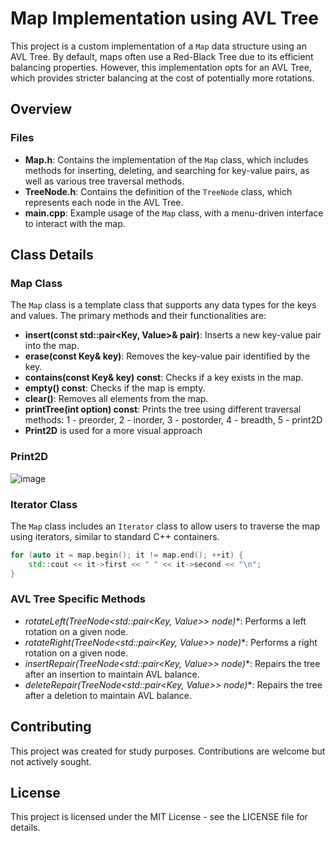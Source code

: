# Map Implementation using AVL Tree

This project is a custom implementation of a `Map` data structure using an AVL Tree. By default, maps often use a Red-Black Tree due to its efficient balancing properties. However, this implementation opts for an AVL Tree, which provides stricter balancing at the cost of potentially more rotations.

## Overview

### Files
- **Map.h**: Contains the implementation of the `Map` class, which includes methods for inserting, deleting, and searching for key-value pairs, as well as various tree traversal methods.
- **TreeNode.h**: Contains the definition of the `TreeNode` class, which represents each node in the AVL Tree.
- **main.cpp**: Example usage of the `Map` class, with a menu-driven interface to interact with the map.

## Class Details

### Map Class
The `Map` class is a template class that supports any data types for the keys and values. The primary methods and their functionalities are:

- **insert(const std::pair<Key, Value>& pair)**: Inserts a new key-value pair into the map.
- **erase(const Key& key)**: Removes the key-value pair identified by the key.
- **contains(const Key& key) const**: Checks if a key exists in the map.
- **empty() const**: Checks if the map is empty.
- **clear()**: Removes all elements from the map.
- **printTree(int option) const**: Prints the tree using different traversal methods: 1 - preorder, 2 - inorder, 3 - postorder, 4 - breadth, 5 - print2D
- **Print2D** is used for a more visual approach

### Print2D
![image](https://github.com/AntoEnterpriseAJ/Map-implementation-AVLTree/assets/152036671/52c334f9-68e4-4706-be1e-aabfba5f850f)

### Iterator Class
The `Map` class includes an `Iterator` class to allow users to traverse the map using iterators, similar to standard C++ containers.
```cpp
for (auto it = map.begin(); it != map.end(); ++it) {
    std::cout << it->first << " " << it->second << "\n";
}
```

### AVL Tree Specific Methods
- **rotateLeft(TreeNode<std::pair<Key, Value>>* node)**: Performs a left rotation on a given node.
- **rotateRight(TreeNode<std::pair<Key, Value>>* node)**: Performs a right rotation on a given node.
- **insertRepair(TreeNode<std::pair<Key, Value>>* node)**: Repairs the tree after an insertion to maintain AVL balance.
- **deleteRepair(TreeNode<std::pair<Key, Value>>* node)**: Repairs the tree after a deletion to maintain AVL balance.

## Contributing
This project was created for study purposes. Contributions are welcome but not actively sought.

## License
This project is licensed under the MIT License - see the LICENSE file for details.
